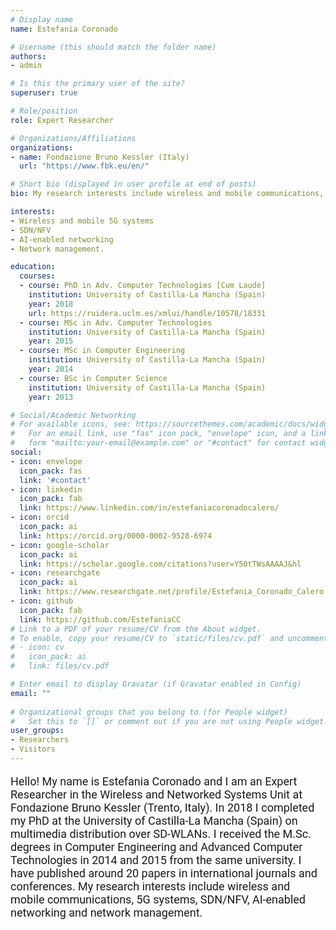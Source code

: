 ```yaml
--- 
# Display name
name: Estefania Coronado

# Username (this should match the folder name)
authors:
- admin

# Is this the primary user of the site?
superuser: true

# Role/position
role: Expert Researcher

# Organizations/Affiliations
organizations:
- name: Fondazione Bruno Kessler (Italy)
  url: "https://www.fbk.eu/en/"

# Short bio (displayed in user profile at end of posts)
bio: My research interests include wireless and mobile communications, SDN/NFV and network management.

interests:
- Wireless and mobile 5G systems
- SDN/NFV
- AI-enabled networking
- Network management.

education:
  courses:
  - course: PhD in Adv. Computer Technologies [Cum Laude]
    institution: University of Castilla-La Mancha (Spain)
    year: 2018
    url: https://ruidera.uclm.es/xmlui/handle/10578/18331
  - course: MSc in Adv. Computer Technologies
    institution: University of Castilla-La Mancha (Spain)
    year: 2015
  - course: MSc in Computer Engineering
    institution: University of Castilla-La Mancha (Spain)
    year: 2014
  - course: BSc in Computer Science
    institution: University of Castilla-La Mancha (Spain)
    year: 2013

# Social/Academic Networking
# For available icons, see: https://sourcethemes.com/academic/docs/widgets/#icons
#   For an email link, use "fas" icon pack, "envelope" icon, and a link in the
#   form "mailto:your-email@example.com" or "#contact" for contact widget.
social:
- icon: envelope
  icon_pack: fas
  link: '#contact'
- icon: linkedin
  icon_pack: fab
  link: https://www.linkedin.com/in/estefaniacoronadocalero/
- icon: orcid
  icon_pack: ai
  link: https://orcid.org/0000-0002-9528-6974
- icon: google-scholar
  icon_pack: ai
  link: https://scholar.google.com/citations?user=Y50tTWsAAAAJ&hl
- icon: researchgate
  icon_pack: ai
  link: https://www.researchgate.net/profile/Estefania_Coronado_Calero
- icon: github
  icon_pack: fab
  link: https://github.com/EstefaniaCC
# Link to a PDF of your resume/CV from the About widget.
# To enable, copy your resume/CV to `static/files/cv.pdf` and uncomment the lines below.  
# - icon: cv
#   icon_pack: ai
#   link: files/cv.pdf

# Enter email to display Gravatar (if Gravatar enabled in Config)
email: ""
  
# Organizational groups that you belong to (for People widget)
#   Set this to `[]` or comment out if you are not using People widget.  
user_groups:
- Researchers
- Visitors
---
```


<p style="font-family:Roboto; font-size: 18px;">Hello! My name is Estefania Coronado and I am an Expert Researcher in the Wireless and Networked Systems Unit at Fondazione Bruno Kessler (Trento, Italy). In 2018 I completed my PhD at the University of Castilla-La Mancha (Spain) on multimedia distribution over SD-WLANs. I received the M.Sc. degrees in Computer Engineering and Advanced Computer Technologies in 2014 and 2015 from the same university. I have published around 20 papers in international journals and conferences. My research interests include wireless and mobile communications, 5G systems, SDN/NFV, AI-enabled networking and network management.</p>

